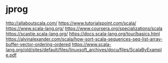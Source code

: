 # jprog
http://allaboutscala.com/ https://www.tutorialspoint.com/scala/ https://www.scala-lang.org/ https://www.coursera.org/specializations/scala https://scastie.scala-lang.org/ https://docs.scala-lang.org/tour/basics.html https://alvinalexander.com/scala/how-sort-scala-sequences-seq-list-array-buffer-vector-ordering-ordered https://www.scala-lang.org/old/sites/default/files/linuxsoft_archives/docu/files/ScalaByExample.pdf

